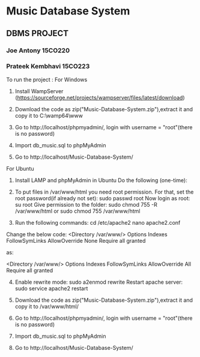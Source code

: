 # Music Database System
## DBMS PROJECT
### Joe Antony 15CO220
### Prateek Kembhavi 15CO223

To run the project : 
For Windows
1. Install WampServer (https://sourceforge.net/projects/wampserver/files/latest/download)

2. Download the code as zip("Music-Database-System.zip"),extract it and copy it to C:\wamp64\www

3. Go to http://localhost/phpmyadmin/, login with username = "root"(there is no password)

4. Import db_music.sql to phpMyAdmin

5. Go to http://localhost/Music-Database-System/

For Ubuntu
1. Install LAMP and phpMyAdmin in Ubuntu
Do the following (one-time):

2. To put files in /var/www/html you need root permission. For that, set the root password(if already not set):
sudo passwd root
Now login as root:
su root
Give permission to the folder:
sudo chmod 755 -R /var/www/html
or
sudo chmod 755 /var/www/html

3. Run the following commands:
cd /etc/apache2
nano apache2.conf

Change the below code:
<Directory /var/www/>
Options Indexes FollowSymLinks
AllowOverride None
Require all granted
</Directory>

as:

<Directory /var/www/>
Options Indexes FollowSymLinks
AllowOverride All
Require all granted
</Directory>

4. Enable rewrite mode:
sudo a2enmod rewrite
Restart apache server:
sudo service apache2 restart

5. Download the code as zip("Music-Database-System.zip"),extract it and copy it to /var/www/html/

6. Go to http://localhost/phpmyadmin/, login with username = "root"(there is no password)

7. Import db_music.sql to phpMyAdmin

8. Go to http://localhost/Music-Database-System/



